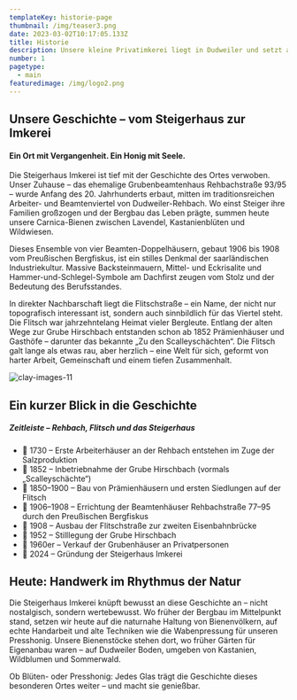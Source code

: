 ```yaml
---
templateKey: historie-page
thumbnail: /img/teaser3.png
date: 2023-03-02T10:17:05.133Z
title: Historie
description: Unsere kleine Privatimkerei liegt in Dudweiler und setzt auf naturnahe Bienenhaltung mit wenigen Völkern. Wir produzieren Blüten- und Presshonig nach alter Handwerkstradition – unverfälscht, regional und mit viel Sorgfalt. Unsere sanftmütigen Carnica-Bienen leben in hochwertigen Zander-Beuten von Frankenbeute und schenken uns einen Honig, der die Vielfalt der Dudweiler Natur in sich trägt.
number: 1
pagetype:
  - main
featuredimage: /img/logo2.png
---
```

## Unsere Geschichte – vom Steigerhaus zur Imkerei
#### Ein Ort mit Vergangenheit. Ein Honig mit Seele.

Die Steigerhaus Imkerei ist tief mit der Geschichte des Ortes verwoben. Unser Zuhause – das ehemalige Grubenbeamtenhaus Rehbachstraße 93/95 – wurde Anfang des 20. Jahrhunderts erbaut, mitten im traditionsreichen Arbeiter- und Beamtenviertel von Dudweiler-Rehbach. Wo einst Steiger ihre Familien großzogen und der Bergbau das Leben prägte, summen heute unsere Carnica-Bienen zwischen Lavendel, Kastanienblüten und Wildwiesen.

Dieses Ensemble von vier Beamten-Doppelhäusern, gebaut 1906 bis 1908 vom Preußischen Bergfiskus, ist ein stilles Denkmal der saarländischen Industriekultur. Massive Backsteinmauern, Mittel- und Eckrisalite und Hammer-und-Schlegel-Symbole am Dachfirst zeugen vom Stolz und der Bedeutung des Berufsstandes.

In direkter Nachbarschaft liegt die Flitschstraße – ein Name, der nicht nur topografisch interessant ist, sondern auch sinnbildlich für das Viertel steht. Die Flitsch war jahrzehntelang Heimat vieler Bergleute. Entlang der alten Wege zur Grube Hirschbach entstanden schon ab 1852 Prämienhäuser und Gasthöfe – darunter das bekannte „Zu den Scalleyschächten“. Die Flitsch galt lange als etwas rau, aber herzlich – eine Welt für sich, geformt von harter Arbeit, Gemeinschaft und einem tiefen Zusammenhalt.

![clay-images-11](/img/beehive.png)

## Ein kurzer Blick in die Geschichte
##### Zeitleiste – Rehbach, Flitsch und das Steigerhaus

* 📍 1730 – Erste Arbeiterhäuser an der Rehbach entstehen im Zuge der Salzproduktion
* 📍 1852 – Inbetriebnahme der Grube Hirschbach (vormals „Scalleyschächte“)
* 📍 1850–1900 – Bau von Prämienhäusern und ersten Siedlungen auf der Flitsch
* 📍 1906–1908 – Errichtung der Beamtenhäuser Rehbachstraße 77–95 durch den Preußischen Bergfiskus
* 📍 1908 – Ausbau der Flitschstraße zur zweiten Eisenbahnbrücke
* 📍 1952 – Stilllegung der Grube Hirschbach
* 📍 1960er – Verkauf der Grubenhäuser an Privatpersonen
* 📍 2024 – Gründung der Steigerhaus Imkerei

## Heute: Handwerk im Rhythmus der Natur

Die Steigerhaus Imkerei knüpft bewusst an diese Geschichte an – nicht nostalgisch, sondern wertebewusst. Wo früher der Bergbau im Mittelpunkt stand, setzen wir heute auf die naturnahe Haltung von Bienenvölkern, auf echte Handarbeit und alte Techniken wie die Wabenpressung für unseren Presshonig. Unsere Bienenstöcke stehen dort, wo früher Gärten für Eigenanbau waren – auf Dudweiler Boden, umgeben von Kastanien, Wildblumen und Sommerwald.

Ob Blüten- oder Presshonig: Jedes Glas trägt die Geschichte dieses besonderen Ortes weiter – und macht sie genießbar.

